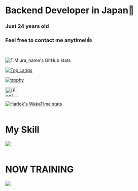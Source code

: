 # Backend Developer in Japan👋
### Just 24 years old 
### Feel free to contact me anytime!👍
#
![T.Miura_name's GitHub stats](https://github-readme-stats.vercel.app/api?username=gs223gs&show_icons=true&theme=vue-dark)

[![Top Langs](https://github-readme-stats.vercel.app/api/top-langs/?username=gs223gs&layout=compact&theme=vue-dark)](https://github.com/anuraghazra/github-readme-stats)

[![trophy](https://github-profile-trophy.vercel.app/?username=gs223gs&theme=discord)](https://github.com/ryo-ma/github-profile-trophy)





<p align="left">
<a href="https://x.com/gs223gs_" target="blank"><img align="center" src="https://raw.githubusercontent.com/rahuldkjain/github-profile-readme-generator/master/src/images/icons/Social/twitter.svg" alt="[Foo]" height="30" width="40" /></a>

</p>

[![Harlok's WakaTime stats](https://github-readme-stats.vercel.app/api/wakatime?username=gs223gs)](https://github.com/anuraghazra/github-readme-stats)<br><br>



# My Skill 

<img src="https://skillicons.dev/icons?i=html,css,php,sqlite,mysql,github,vscode,vim" /> <br /><br />


  
# NOW TRAINING

<img src="https://skillicons.dev/icons?i=javascript,Linux,Django,python,react,docker,nodejs,laravel" /> <br /><br />


<!-- --------------------------------- :) ---------------------------------- -->

<br><br><br>

<br><br><br>
